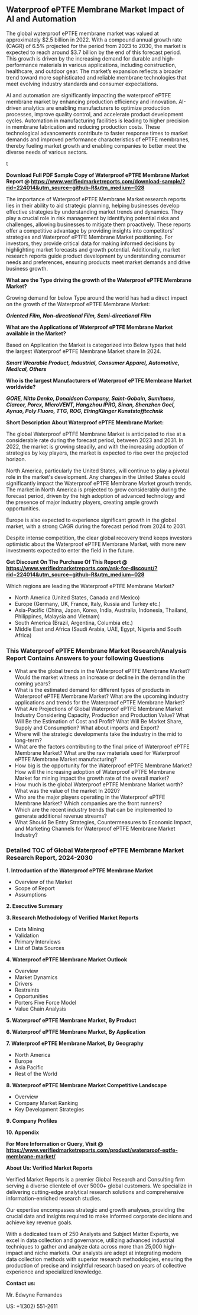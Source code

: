 <h2>Waterproof ePTFE Membrane Market Impact of AI and Automation</h2><p>The global waterproof ePTFE membrane market was valued at approximately $2.5 billion in 2022. With a compound annual growth rate (CAGR) of 6.5% projected for the period from 2023 to 2030, the market is expected to reach around $3.7 billion by the end of this forecast period. This growth is driven by the increasing demand for durable and high-performance materials in various applications, including construction, healthcare, and outdoor gear. The market’s expansion reflects a broader trend toward more sophisticated and reliable membrane technologies that meet evolving industry standards and consumer expectations.</p><p>AI and automation are significantly impacting the waterproof ePTFE membrane market by enhancing production efficiency and innovation. AI-driven analytics are enabling manufacturers to optimize production processes, improve quality control, and accelerate product development cycles. Automation in manufacturing facilities is leading to higher precision in membrane fabrication and reducing production costs. These technological advancements contribute to faster response times to market demands and improved performance characteristics of ePTFE membranes, thereby fueling market growth and enabling companies to better meet the diverse needs of various sectors.</p>t</p><p id="" class=""><strong>Download Full PDF Sample Copy of Waterproof ePTFE Membrane Market Report @ <a href="https://www.verifiedmarketreports.com/download-sample/?rid=224014&utm_source=github-R&utm_medium=028" target="_blank">https://www.verifiedmarketreports.com/download-sample/?rid=224014&utm_source=github-R&utm_medium=028</a></strong></p><p>The importance of&nbsp;Waterproof ePTFE Membrane Market research reports lies in their ability to aid strategic planning, helping businesses develop effective strategies by understanding market trends and dynamics. They play a crucial role in risk management by identifying potential risks and challenges, allowing businesses to mitigate them proactively. These reports offer a competitive advantage by providing insights into competitors' strategies and Waterproof ePTFE Membrane Market positioning. For investors, they provide critical data for making informed decisions by highlighting market forecasts and growth potential. Additionally, market research reports guide product development by understanding consumer needs and preferences, ensuring products meet market demands and drive business growth.</p><p><strong>What are the&nbsp;Type driving the growth of the Waterproof ePTFE Membrane Market?</strong></p><p id="" class="">Growing demand for below Type around the world has had a direct impact on the growth of the Waterproof ePTFE Membrane Market:</p><em><strong>Oriented Film, Non-directional Film, Semi-directional Film</strong></em></p><strong>What are the&nbsp;Applications&nbsp;of Waterproof ePTFE Membrane Market available in the Market?</strong></p><p id="" class="">Based on Application the Market is categorized into Below types that held the largest Waterproof ePTFE Membrane Market share In 2024.</p><em><strong>Smart Wearable Product, Industrial, Consumer Apparel, Automotive, Medical, Others</strong></em></p><strong>Who is the largest Manufacturers of Waterproof ePTFE Membrane Market worldwide?</strong></p><p><em><strong>GORE, Nitto Denko, Donaldson Company, Saint-Gobain, Sumitomo, Clarcor, Porex, MicroVENT, Hangzhou IPRO, Sinan, Shenzhen Goel, Aynuo, Poly Fluoro, TTG, ROG, ElringKlinger Kunststofftechnik</strong></em></p><p id="" class=""><strong>Short Description About Waterproof ePTFE Membrane Market:</strong></p><p>The global Waterproof ePTFE Membrane Market is anticipated to rise at a considerable rate during the forecast period, between 2023 and 2031. In 2022, the market is growing steadily, and with the increasing adoption of strategies by key players, the market is expected to rise over the projected horizon.</p><p>North America, particularly the United States, will continue to play a pivotal role in the market's development. Any changes in the United States could significantly impact the Waterproof ePTFE Membrane Market growth trends. The market in North America is projected to grow considerably during the forecast period, driven by the high adoption of advanced technology and the presence of major industry players, creating ample growth opportunities.</p><p>Europe is also expected to experience significant growth in the global market, with a strong CAGR during the forecast period from 2024 to 2031.</p><p>Despite intense competition, the clear global recovery trend keeps investors optimistic about the Waterproof ePTFE Membrane Market, with more new investments expected to enter the field in the future.</p><p id="" class=""><strong>Get Discount On The Purchase Of This Report @ <a href="https://www.verifiedmarketreports.com/ask-for-discount/?rid=224014&utm_source=github-R&utm_medium=028" target="_blank">https://www.verifiedmarketreports.com/ask-for-discount/?rid=224014&utm_source=github-R&utm_medium=028</a></strong></p>Which regions are leading the Waterproof ePTFE Membrane Market?</p><ul><li>North America (United States, Canada and Mexico)</li><li>Europe (Germany, UK, France, Italy, Russia and Turkey etc.)</li><li>Asia-Pacific (China, Japan, Korea, India, Australia, Indonesia, Thailand, Philippines, Malaysia and Vietnam)</li><li>South America (Brazil, Argentina, Columbia etc.)</li><li>Middle East and Africa (Saudi Arabia, UAE, Egypt, Nigeria and South Africa)</li></ul><h3 id="" class="">This Waterproof ePTFE Membrane Market Research/Analysis Report Contains Answers to your following Questions</h3><ul><li>What are the global trends in the Waterproof ePTFE Membrane Market? Would the market witness an increase or decline in the demand in the coming years?</li><li>What is the estimated demand for different types of products in Waterproof ePTFE Membrane Market? What are the upcoming industry applications and trends for the Waterproof ePTFE Membrane Market?</li><li>What Are Projections of Global Waterproof ePTFE Membrane Market Industry Considering Capacity, Production and Production Value? What Will Be the Estimation of Cost and Profit? What Will Be Market Share, Supply and Consumption? What about imports and Export?</li><li>Where will the strategic developments take the industry in the mid to long-term?</li><li>What are the factors contributing to the final price of Waterproof ePTFE Membrane Market? What are the raw materials used for Waterproof ePTFE Membrane Market manufacturing?</li><li>How big is the opportunity for the Waterproof ePTFE Membrane Market? How will the increasing adoption of Waterproof ePTFE Membrane Market for mining impact the growth rate of the overall market?</li><li>How much is the global Waterproof ePTFE Membrane Market worth? What was the value of the market In 2020?</li><li>Who are the major players operating in the Waterproof ePTFE Membrane Market? Which companies are the front runners?</li><li>Which are the recent industry trends that can be implemented to generate additional revenue streams?</li><li>What Should Be Entry Strategies, Countermeasures to Economic Impact, and Marketing Channels for Waterproof ePTFE Membrane Market Industry?</li></ul><h3 id="" class="">Detailed TOC of Global Waterproof ePTFE Membrane Market Research Report, 2024-2030</h3><p id="" class=""><strong>1. Introduction of the Waterproof ePTFE Membrane Market</strong></p><ul><li>Overview of the Market</li><li>Scope of Report</li><li>Assumptions</li></ul><p id="" class=""><strong>2. Executive Summary</strong></p><p id="" class=""><strong>3. Research Methodology of Verified Market Reports</strong></p><ul><li>Data Mining</li><li>Validation</li><li>Primary Interviews</li><li>List of Data Sources</li></ul><p id="" class=""><strong>4. Waterproof ePTFE Membrane Market Outlook</strong></p><ul><li>Overview</li><li>Market Dynamics</li><li>Drivers</li><li>Restraints</li><li>Opportunities</li><li>Porters Five Force Model</li><li>Value Chain Analysis</li></ul><p id="" class=""><strong>5. Waterproof ePTFE Membrane Market, By Product</strong></p><p id="" class=""><strong>6. Waterproof ePTFE Membrane Market, By Application</strong></p><p id="" class=""><strong>7. Waterproof ePTFE Membrane Market, By Geography</strong></p><ul><li>North America</li><li>Europe</li><li>Asia Pacific</li><li>Rest of the World</li></ul><p id="" class=""><strong>8. Waterproof ePTFE Membrane Market Competitive Landscape</strong></p><ul><li>Overview</li><li>Company Market Ranking</li><li>Key Development Strategies</li></ul><p id="" class=""><strong>9. Company Profiles</strong></p><p id="" class=""><strong>10. Appendix</strong></p><p id="" class=""><strong>For More Information or Query, Visit @ <a href="https://www.verifiedmarketreports.com/product/waterproof-eptfe-membrane-market/" target="_blank">https://www.verifiedmarketreports.com/product/waterproof-eptfe-membrane-market/</a></strong></p><p id="" class=""><strong>About Us: Verified Market Reports</strong></p><p id="" class="">Verified Market Reports is a premier Global Research and Consulting firm serving a diverse clientele of over 5000+ global customers. We specialize in delivering cutting-edge analytical research solutions and comprehensive information-enriched research studies.</p><p id="" class="">Our expertise encompasses strategic and growth analyses, providing the crucial data and insights required to make informed corporate decisions and achieve key revenue goals.</p><p id="" class="">With a dedicated team of 250 Analysts and Subject Matter Experts, we excel in data collection and governance, utilizing advanced industrial techniques to gather and analyze data across more than 25,000 high-impact and niche markets. Our analysts are adept at integrating modern data collection methods with superior research methodologies, ensuring the production of precise and insightful research based on years of collective experience and specialized knowledge.</p><p id="" class=""><strong>Contact us:</strong></p><p id="" class="">Mr. Edwyne Fernandes</p><p id="" class="">US: +1(302) 551-2611</p>